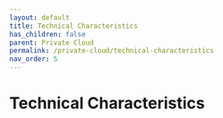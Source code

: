```yaml
---
layout: default
title: Technical Characteristics
has_children: false
parent: Private Cloud
permalink: /private-cloud/technical-characteristics
nav_order: 5
---
```


# Technical Characteristics